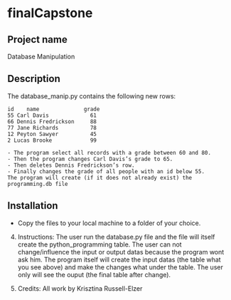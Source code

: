 # finalCapstone


<!-- PROJECTNAME -->
## Project name
Database Manipulation

<!-- Description -->
## Description

The database_manip.py contains the following new rows:

    id    name              grade
    55 Carl Davis             61
    66 Dennis Fredrickson     88
    77 Jane Richards          78
    12 Peyton Sawyer          45
    2 Lucas Brooke            99
    
    - The program select all records with a grade between 60 and 80.
    - Then the program changes Carl Davis’s grade to 65.
    - Then deletes Dennis Fredrickson’s row.
    - Finally changes the grade of all people with an id below 55.
    The program will create (if it does not already exist) the programming.db file

<!-- Installation -->
## Installation

  - Copy the files to your local machine to a folder of your choice.

4. Instructions:
    The user run the database.py file and the file will itself create the python_programming table. The user can not change/influence the input or output datas because the program wont ask him. The program itself will create the input datas (the table what you see above) and make the changes what under the table. The user only will see the ouput (the final table after change).

5. Credits: 
    All work by Krisztina Russell-Elzer
